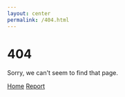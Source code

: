 ```yaml
---
layout: center
permalink: /404.html
---
```


# 404

Sorry, we can't seem to find that page.

<div class="mt3">
  <a href="{{ site.baseurl }}/" class="button button-blue button-big">Home</a>
  <a href="https://github.com/pdxrconf/pdxrconf.github.io/issues/new" class="button button-blue button-big">Report</a>
</div>
